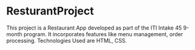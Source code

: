 # ResturantProject
This project is a Restaurant App developed as part of the ITI Intake 45 9-month program. It incorporates features like menu management, order processing. Technologies Used are HTML, CSS.
